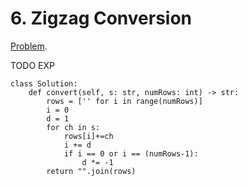 # 6. Zigzag Conversion
[Problem](https://leetcode.com/problems/zigzag-conversion/description/). 

TODO EXP

```python3
class Solution:
    def convert(self, s: str, numRows: int) -> str:
        rows = ['' for i in range(numRows)]
        i = 0
        d = 1
        for ch in s:
            rows[i]+=ch
            i += d
            if i == 0 or i == (numRows-1):
                d *= -1
        return "".join(rows)
```
